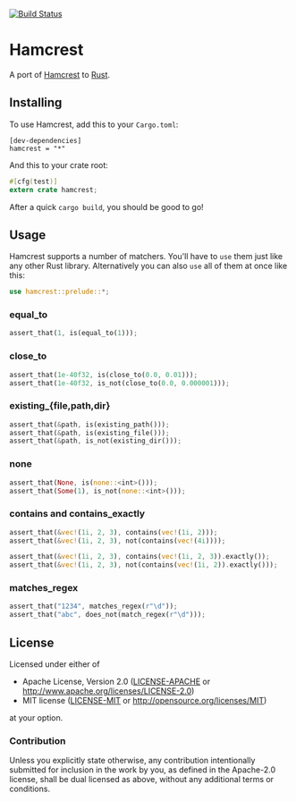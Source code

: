 [![Build Status](https://travis-ci.org/carllerche/hamcrest-rust.svg?branch=master)](https://travis-ci.org/carllerche/hamcrest-rust)

# Hamcrest

A port of [Hamcrest](http://hamcrest.org/) to [Rust](http://rust-lang.org).

## Installing

To use Hamcrest, add this to your `Cargo.toml`:

```
[dev-dependencies]
hamcrest = "*"
```

And this to your crate root:

``` rust
#[cfg(test)]
extern crate hamcrest;
```

After a quick `cargo build`, you should be good to go!

## Usage

Hamcrest supports a number of matchers. You'll have to `use`
them just like any other Rust library. Alternatively you can also `use` all of them at once like this:

``` rust
use hamcrest::prelude::*;
```

### equal\_to

``` rust
assert_that(1, is(equal_to(1)));
```

### close\_to

``` rust
assert_that(1e-40f32, is(close_to(0.0, 0.01)));
assert_that(1e-40f32, is_not(close_to(0.0, 0.000001)));
```

### existing\_{file,path,dir}

``` rust
assert_that(&path, is(existing_path()));
assert_that(&path, is(existing_file()));
assert_that(&path, is_not(existing_dir()));
```

### none

``` rust
assert_that(None, is(none::<int>()));
assert_that(Some(1), is_not(none::<int>()));
```

### contains and contains\_exactly

``` rust
assert_that(&vec!(1i, 2, 3), contains(vec!(1i, 2)));
assert_that(&vec!(1i, 2, 3), not(contains(vec!(4i))));

assert_that(&vec!(1i, 2, 3), contains(vec!(1i, 2, 3)).exactly());
assert_that(&vec!(1i, 2, 3), not(contains(vec!(1i, 2)).exactly()));
```

### matches_regex

``` rust
assert_that("1234", matches_regex(r"\d"));
assert_that("abc", does_not(match_regex(r"\d")));
```

## License

Licensed under either of

 * Apache License, Version 2.0 ([LICENSE-APACHE](LICENSE-APACHE) or
   http://www.apache.org/licenses/LICENSE-2.0)
 * MIT license ([LICENSE-MIT](LICENSE-MIT) or http://opensource.org/licenses/MIT)

at your option.

### Contribution

Unless you explicitly state otherwise, any contribution intentionally submitted for inclusion in the
work by you, as defined in the Apache-2.0 license, shall be dual licensed as above, without any
additional terms or conditions.
